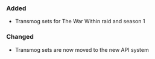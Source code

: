 <p><h3>Added</h3></p>
<ul>
<li>Transmog sets for The War Within raid and season 1</li>
</ul>
<p><h3>Changed</h3></p>
<ul>
<li>Transmog sets are now moved to the new API system</li>
</ul>
